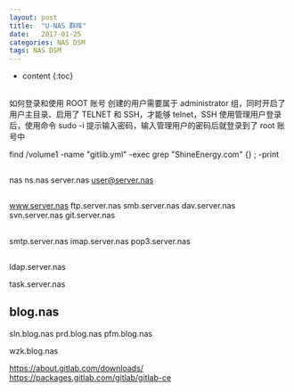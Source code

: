 ```yaml
---
layout: post
title:  "U-NAS 群晖"
date:   2017-01-25
categories: NAS DSM
tags: NAS DSM
---
```


* content
{:toc}

## 
如何登录和使用 ROOT 账号
创建的用户需要属于 administrator 组，同时开启了用户主目录、启用了 TELNET 和 SSH，才能够 telnet，SSH
使用管理用户登录后，使用命令 sudo -i 提示输入密码，输入管理用户的密码后就登录到了 root 账号中


find /volume1 -name "gitlib.yml" -exec grep "ShineEnergy.com" {} \; -print

##
nas
ns.nas
server.nas                  user@server.nas

##
www.server.nas
ftp.server.nas
smb.server.nas
dav.server.nas
svn.server.nas
git.server.nas

##
smtp.server.nas
imap.server.nas
pop3.server.nas

##
ldap.server.nas

task.server.nas

## blog.nas

sln.blog.nas
prd.blog.nas
pfm.blog.nas

wzk.blog.nas


https://about.gitlab.com/downloads/
https://packages.gitlab.com/gitlab/gitlab-ce
